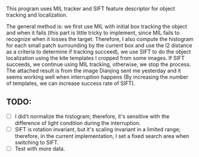 This program uses MIL tracker and SIFT feature descriptor for object tracking and localization. 

The general method is: we first use MIL with initial box tracking the object and when it fails (this part is little tricky to implement, since MIL fails to recognize when it losses the target. Therefore, I also compute the histogram for each small patch surrounding by the current box and use the l2 distance as a criteria to determine if tracking succeed), we use SIFT to do the object localization using the kite templates I cropped from some images. If SIFT succeeds, we continue using MIL tracking, otherwise, we stop the process. The attached result is from the image Dianjing sent me yesterday and it seems working well when interruption happens (By increasing the number of templates, we can increase success rate of SIFT).

## TODO:
 - [ ] I did't normalize the histogram; therefore, it's sensitive with the difference of light condition during the interruption.
 - [ ] SIFT is rotation invariant, but it's scaling invariant in a limited range; therefore, in the current implementation, I set a fixed search area when switching to SIFT.
 - [ ] Test with more data. 